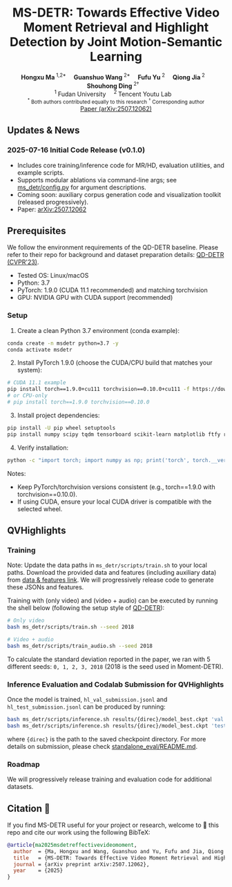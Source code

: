 <h1 align="center">MS-DETR: Towards Effective Video Moment Retrieval and Highlight Detection by Joint Motion-Semantic Learning</h1>

<div align="center">
    <strong>Hongxu Ma</strong><sup> 1,2*</sup>&emsp;
    <strong>Guanshuo Wang</strong><sup> 2*</sup>&emsp;
    <strong>Fufu Yu</strong><sup> 2</sup>&emsp;
    <strong>Qiong Jia</strong><sup> 2</sup>&emsp;
    <strong>Shouhong Ding</strong><sup> 2†</sup>&emsp;
</div>


<div align='center'>
    <sup>1 </sup>Fudan University&emsp; <sup>2 </sup>Tencent Youtu Lab&emsp; 
</div>
<div align='center'>
    <small><sup>*</sup> Both authors contributed equally to this research</small>
    <small><sup>†</sup> Corresponding author</small>
</div>
<div align='center'>
    <a href="https://arxiv.org/abs/2507.12062">Paper (arXiv:2507.12062)</a>
</div>

## Updates & News
### 2025-07-16 Initial Code Release (v0.1.0)
- Includes core training/inference code for MR/HD, evaluation utilities, and example scripts.
- Supports modular ablations via command-line args; see [ms_detr/config.py](ms_detr/config.py) for argument descriptions.
- Coming soon: auxiliary corpus generation code and visualization toolkit (released progressively).
- Paper: [arXiv:2507.12062](https://arxiv.org/abs/2507.12062)
  
## Prerequisites

We follow the environment requirements of the QD-DETR baseline. Please refer to their repo for background and dataset preparation details: [QD-DETR (CVPR'23)](https://github.com/wjun0830/QD-DETR).

- Tested OS: Linux/macOS
- Python: 3.7
- PyTorch: 1.9.0 (CUDA 11.1 recommended) and matching torchvision
- GPU: NVIDIA GPU with CUDA support (recommended)

### Setup
1. Create a clean Python 3.7 environment (conda example):
```bash
conda create -n msdetr python=3.7 -y
conda activate msdetr
```
2. Install PyTorch 1.9.0 (choose the CUDA/CPU build that matches your system):
```bash
# CUDA 11.1 example
pip install torch==1.9.0+cu111 torchvision==0.10.0+cu111 -f https://download.pytorch.org/whl/torch_stable.html
# or CPU-only
# pip install torch==1.9.0 torchvision==0.10.0
```
3. Install project dependencies:
```bash
pip install -U pip wheel setuptools
pip install numpy scipy tqdm tensorboard scikit-learn matplotlib ftfy regex
```
4. Verify installation:
```bash
python -c "import torch; import numpy as np; print('torch', torch.__version__, 'cuda', torch.cuda.is_available())"
```

Notes:
- Keep PyTorch/torchvision versions consistent (e.g., torch==1.9.0 with torchvision==0.10.0).
- If using CUDA, ensure your local CUDA driver is compatible with the selected wheel.
 
## QVHighlights

### Training
Note: Update the data paths in `ms_detr/scripts/train.sh` to your local paths. Download the provided data and features (including auxiliary data) from [data & features link](https://drive.google.com/drive/folders/1LAiohbHU1OaR_-NqmRQo-qkIzNoXhlyK?usp=drive_link). We will progressively release code to generate these JSONs and features.

Training with (only video) and (video + audio) can be executed by running the shell below (following the setup style of [QD-DETR](https://github.com/wjun0830/QD-DETR)):

```bash
# Only video
bash ms_detr/scripts/train.sh --seed 2018

# Video + audio
bash ms_detr/scripts/train_audio.sh --seed 2018
```

To calculate the standard deviation reported in the paper, we ran with 5 different seeds: `0, 1, 2, 3, 2018` (2018 is the seed used in Moment-DETR).

### Inference Evaluation and Codalab Submission for QVHighlights
Once the model is trained, `hl_val_submission.jsonl` and `hl_test_submission.jsonl` can be produced by running:

```bash
bash ms_detr/scripts/inference.sh results/{direc}/model_best.ckpt 'val'
bash ms_detr/scripts/inference.sh results/{direc}/model_best.ckpt 'test'
```

where `{direc}` is the path to the saved checkpoint directory. For more details on submission, please check [standalone_eval/README.md](standalone_eval/README.md).

### Roadmap
We will progressively release training and evaluation code for additional datasets.
 
## Citation 💖

If you find MS-DETR useful for your project or research, welcome to 🌟 this repo and cite our work using the following BibTeX:
```bibtex
@article{ma2025msdetreffectivevideomoment,
  author  = {Ma, Hongxu and Wang, Guanshuo and Yu, Fufu and Jia, Qiong and Ding, Shouhong},
  title   = {MS-DETR: Towards Effective Video Moment Retrieval and Highlight Detection by Joint Motion-Semantic Learning},
  journal = {arXiv preprint arXiv:2507.12062},
  year    = {2025}
}
```
